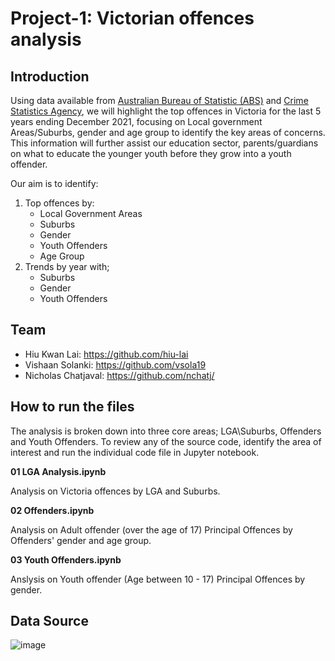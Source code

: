 # Project-1: Victorian offences analysis
## Introduction
Using data available from [Australian Bureau of Statistic (ABS)](https://www.abs.gov.au/statistics/people/crime-and-justice/recorded-crime-offenders/2020-21#victoria) and [Crime Statistics Agency](https://www.crimestatistics.vic.gov.au/crime-statistics/latest-victorian-crime-data/download-data), we will highlight the top offences in Victoria for the last 5 years ending December 2021, focusing on Local government Areas/Suburbs, gender and age group to identify the key areas of concerns. This information will further assist our education sector, parents/guardians on what to educate the younger youth before they grow into a youth offender. 

Our aim is to identify:
1)	Top offences by:
    - Local Government Areas
    - Suburbs
    - Gender
    - Youth Offenders
    - Age Group
2)	Trends by year with;
    - Suburbs
    - Gender
    - Youth Offenders

## Team
- Hiu Kwan Lai: https://github.com/hiu-lai
- Vishaan Solanki: https://github.com/vsola19
- Nicholas Chatjaval: https://github.com/nchatj/

## How to run the files
The analysis is broken down into three core areas; LGA\Suburbs, Offenders and Youth Offenders. To review any of the source code, identify the area of interest and run the individual code file in Jupyter notebook.

**01 LGA Analysis.ipynb**

Analysis on Victoria offences by LGA and Suburbs.

**02 Offenders.ipynb**

Analysis on Adult offender (over the age of 17) Principal Offences by Offenders' gender and age group. 

**03 Youth Offenders.ipynb**

Anslysis on Youth offender (Age between 10 - 17) Principal Offences by gender.

## Data Source
![image](https://user-images.githubusercontent.com/97108762/160596347-6b65f108-6266-444b-abe8-c8c60bc09e98.png)
